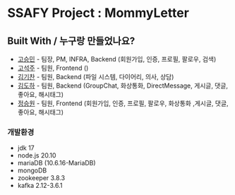 # SSAFY Project : MommyLetter

## Built With / 누구랑 만들었나요?

* [고승민](https://github.com/smink112) - 팀장, PM, INFRA, Backend (회원가입, 인증, 프로필, 팔로우, 검색)
* [고석주](https://github.com/seokjugo) - 팀원, Frontend ()
* [김기찬](https://github.com/TearofCoding) - 팀원, Backend (파일 시스템, 다이어리, 의사, 상담)
* [김도하](https://github.com/KimDohaAcc) - 팀원, Backend (GroupChat, 화상통화, DirectMessage, 게시글, 댓글, 좋아요, 해시태그)
* [정승원](https://github.com/JungSwww1) - 팀원, Frontend (회원가입, 인증, 프로필, 팔로우, 화상통화 ,게시글, 댓글, 좋아요, 해시태그)


### 개발환경
* jdk 17
* node.js 20.10
* mariaDB (10.6.16-MariaDB)
* mongoDB
* zookeeper 3.8.3
* kafka 2.12-3.6.1